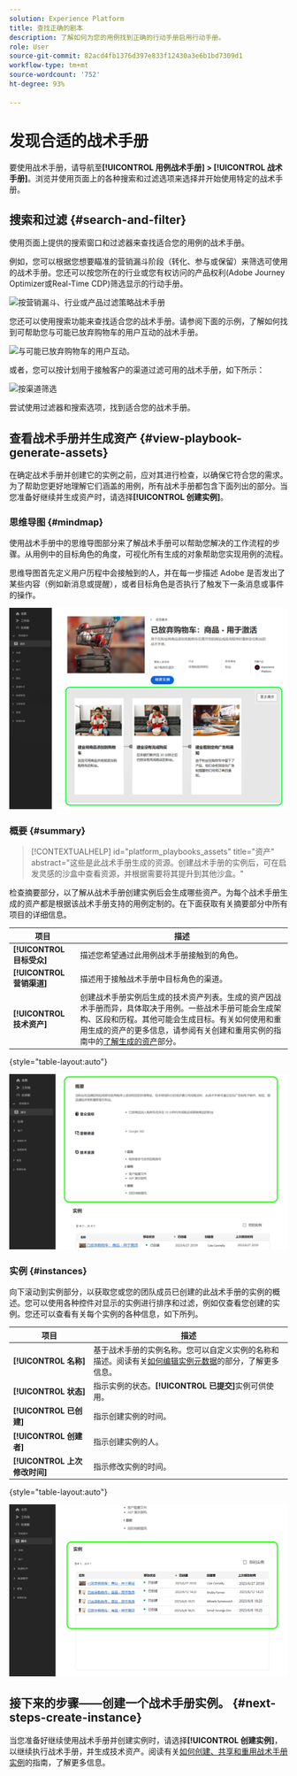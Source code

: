 ```yaml
---
solution: Experience Platform
title: 查找正确的剧本
description: 了解如何为您的用例找到正确的行动手册启用行动手册。
role: User
source-git-commit: 82acd4fb1376d397e833f12430a3e6b1bd7309d1
workflow-type: tm+mt
source-wordcount: '752'
ht-degree: 93%

---
```


# 发现合适的战术手册

要使用战术手册，请导航至&#x200B;**[!UICONTROL 用例战术手册] > [!UICONTROL 战术手册]**。浏览并使用页面上的各种搜索和过滤选项来选择并开始使用特定的战术手册。

## 搜索和过滤 {#search-and-filter}

使用页面上提供的搜索窗口和过滤器来查找适合您的用例的战术手册。

例如，您可以根据您想要瞄准的营销漏斗阶段（转化、参与或保留）来筛选可使用的战术手册。您还可以按您所在的行业或您有权访问的产品权利(Adobe Journey Optimizer或Real-Time CDP)筛选显示的行动手册。

![按营销漏斗、行业或产品过滤策略战术手册](/help/use-case-playbooks/assets/playbooks/ui-guide/filter-by-funnel-industry-product.gif)

您还可以使用搜索功能来查找适合您的战术手册。请参阅下面的示例，了解如何找到可帮助您与可能已放弃购物车的用户互动的战术手册。

![与可能已放弃购物车的用户互动。](/help/use-case-playbooks/assets/playbooks/ui-guide/engage-abandoned-cart.gif)

或者，您可以按计划用于接触客户的渠道过滤可用的战术手册，如下所示：

![按渠道筛选](/help/use-case-playbooks/assets/playbooks/ui-guide/channel-select-filter.gif)

尝试使用过滤器和搜索选项，找到适合您的战术手册。

## 查看战术手册并生成资产 {#view-playbook-generate-assets}

在确定战术手册并创建它的实例之前，应对其进行检查，以确保它符合您的需求。为了帮助您更好地理解它们涵盖的用例，所有战术手册都包含下面列出的部分。当您准备好继续并生成资产时，请选择&#x200B;**[!UICONTROL 创建实例]**。

### 思维导图 {#mindmap}

使用战术手册中的思维导图部分来了解战术手册可以帮助您解决的工作流程的步骤。从用例中的目标角色的角度，可视化所有生成的对象帮助您实现用例的流程。

思维导图首先定义用户历程中会接触到的人，并在每一步描述 Adobe 是否发出了某些内容（例如新消息或提醒），或者目标角色是否执行了触发下一条消息或事件的操作。

![突出显示了战术手册思维导图。](/help/use-case-playbooks/assets/playbooks/ui-guide/playbook-mindmap.png)

### 概要 {#summary}

>[!CONTEXTUALHELP]
>id="platform_playbooks_assets"
>title="资产"
>abstract="这些是此战术手册生成的资源。创建战术手册的实例后，可在启发灵感的沙盒中查看资源，并根据需要将其提升到其他沙盒。"

检查摘要部分，以了解从战术手册创建实例后会生成哪些资产。为每个战术手册生成的资产都是根据该战术手册支持的用例定制的。在下面获取有关摘要部分中所有项目的详细信息。

| 项目 | 描述 |
---------|----------|
| **[!UICONTROL 目标受众]** | 描述您希望通过此用例战术手册接触到的角色。 |
| **[!UICONTROL 营销渠道]** | 描述用于接触战术手册中目标角色的渠道。 |
| **[!UICONTROL 技术资产]** | 创建战术手册实例后生成的技术资产列表。生成的资产因战术手册而异，具体取决于用例。一些战术手册可能会生成架构、区段和历程。其他可能会生成目标。有关如何使用和重用生成的资产的更多信息，请参阅有关创建和重用实例的指南中的[了解生成的资产](/help/use-case-playbooks/playbooks/create-share-reuse.md#understand-assets)部分。 |

{style="table-layout:auto"}

![突出显示战术手册摘要](/help/use-case-playbooks/assets/playbooks/ui-guide/playbook-summary.png)

### 实例 {#instances}

向下滚动到实例部分，以获取您或您的团队成员已创建的此战术手册的实例的概述。您可以使用各种控件对显示的实例进行排序和过滤，例如仅查看您创建的实例。您还可以查看有关每个实例的各种信息，如下所列。

| 项目 | 描述 |
|---------|----------|
| **[!UICONTROL 名称]** | 基于战术手册的实例名称。您可以自定义实例的名称和描述。阅读有关[如何编辑实例元数据](/help/use-case-playbooks/playbooks/create-share-reuse.md#edit-instance-metadata)的部分，了解更多信息。 |
| **[!UICONTROL 状态]** | 指示实例的状态。**[!UICONTROL 已提交]**&#x200B;实例可供使用。 |
| **[!UICONTROL 已创建]** | 指示创建实例的时间。 |
| **[!UICONTROL 创建者]** | 指示创建实例的人。 |
| **[!UICONTROL 上次修改时间]** | 指示修改实例的时间。 |

{style="table-layout:auto"}

![战术手册实例突出显示。](/help/use-case-playbooks/assets/playbooks/ui-guide/playbook-instances.png)

## 接下来的步骤——创建一个战术手册实例。 {#next-steps-create-instance}

当您准备好继续使用战术手册并创建实例时，请选择&#x200B;**[!UICONTROL 创建实例]**，以继续执行战术手册，并生成技术资产。阅读有关[如何创建、共享和重用战术手册实例](/help/use-case-playbooks/playbooks/create-share-reuse.md)的指南，了解更多信息。
